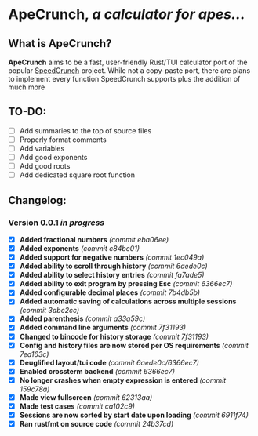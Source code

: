 # ApeCrunch, *a calculator for apes...*

## **What is ApeCrunch?**

**ApeCrunch** aims to be a fast, user-friendly Rust/TUI calculator port of the popular [SpeedCrunch](https://speedcrunch.org/) project. While not a copy-paste port, there are plans to implement every function SpeedCrunch supports plus the addition of much more

## **TO-DO:**
 - [ ] Add summaries to the top of source files
 - [ ] Properly format comments
 - [ ] Add variables
 - [ ] Add good exponents
 - [ ] Add good roots
 - [ ] Add dedicated square root function

## **Changelog:**

### **Version 0.0.1 *in progress***

 - [x] **Added fractional numbers** *(commit eba06ee)*
 - [x] **Added exponents** *(commit c84bc01)*
 - [x] **Added support for negative numbers** *(commit 1ec049a)*
 - [x] **Added ability to scroll through history** *(commit 6aede0c)*
 - [x] **Added ability to select history entries** *(commit fa7ade5)*
 - [x] **Added ability to exit program by pressing Esc** *(commit 6366ec7)*
 - [x] **Added configurable decimal places** *(commit 7b4db5b)*
 - [x] **Added automatic saving of calculations across multiple sessions** *(commit 3abc2cc)*
 - [x] **Added parenthesis** *(commit a33a59c)*
 - [x] **Added command line arguments** *(commit 7f31193)*
 - [x] **Changed to bincode for history storage** *(commit 7f31193)*
 - [x] **Config and history files are now stored per OS requirements** *(commit 7ea163c)*
 - [x] **Deuglified layout/tui code** *(commit 6aede0c/6366ec7)*
 - [x] **Enabled crossterm backend** *(commit 6366ec7)*
 - [x] **No longer crashes when empty expression is entered** *(commit 159c78a)*
 - [x] **Made view fullscreen** *(commit 62313aa)*
 - [x] **Made test cases** *(commit ca102c9)*
 - [x] **Sessions are now sorted by start date upon loading** *(commit 6911f74)*
 - [x] **Ran rustfmt on source code** *(commit 24b37cd)*